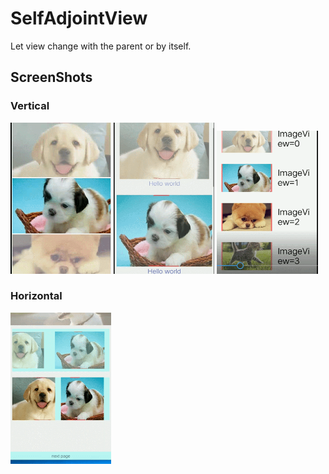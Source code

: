 # SelfAdjointView
Let view change with the parent or by itself.
## ScreenShots
### Vertical
<img src="gif/g1.gif" width="32%"> <img src="gif/g2.gif" width="32%"> <img src="gif/g3.gif" width="32%">

### Horizontal
<img src="gif/g4.gif" width="32%"> 
